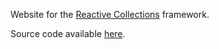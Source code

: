 Website for the [Reactive Collections](http://www.reactive-collections.com) framework.

Source code available [here](http://github.com/storm-enroute/reactive-collections).
